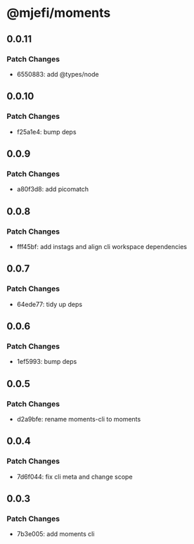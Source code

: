 # @mjefi/moments

## 0.0.11

### Patch Changes

- 6550883: add @types/node

## 0.0.10

### Patch Changes

- f25a1e4: bump deps

## 0.0.9

### Patch Changes

- a80f3d8: add picomatch

## 0.0.8

### Patch Changes

- fff45bf: add instags and align cli workspace dependencies

## 0.0.7

### Patch Changes

- 64ede77: tidy up deps

## 0.0.6

### Patch Changes

- 1ef5993: bump deps

## 0.0.5

### Patch Changes

- d2a9bfe: rename moments-cli to moments

## 0.0.4

### Patch Changes

- 7d6f044: fix cli meta and change scope

## 0.0.3

### Patch Changes

- 7b3e005: add moments cli
